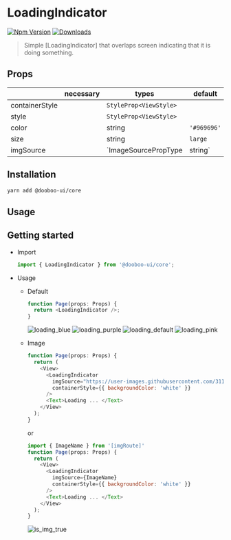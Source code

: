 # LoadingIndicator

[![Npm Version](http://img.shields.io/npm/v/@dooboo-ui/core.svg?style=flat-square)](https://npmjs.org/package/@dooboo-ui/core)
[![Downloads](http://img.shields.io/npm/dm/@dooboo-ui/core.svg?style=flat-square)](https://npmjs.org/package/@dooboo-ui/core)

> Simple [LoadingIndicator] that overlaps screen indicating that it is doing something.

## Props

|                | necessary | types                          | default     | options                      |
| -------------- | --------- | ------------------------------ | ----------- | ---------------------------- |
| containerStyle |           | `StyleProp<ViewStyle>`         |             |                              |
| style          |           | `StyleProp<ViewStyle>`         |             |                              |
| color          |           | string                         | `'#969696'` |                              |
| size           |           | string                         | `large`     | `number | 'small' | 'large'` |
| imgSource      |           | `ImageSourcePropType | string` |             |                              |

## Installation

```sh
yarn add @dooboo-ui/core
```

## Usage

## Getting started

- Import

  ```javascript
  import { LoadingIndicator } from '@dooboo-ui/core';
  ```
  
- Usage
  - Default

    ```javascript
    function Page(props: Props) {
      return <LoadingIndicator />;
    }
    ```

      ![loading_blue](https://user-images.githubusercontent.com/31176502/71320019-16663b80-24e9-11ea-8ec0-3a463d5c4632.gif)
      ![loading_purple](https://user-images.githubusercontent.com/31176502/71320020-16663b80-24e9-11ea-8c34-0392f476d371.gif)
      ![loading_default](https://user-images.githubusercontent.com/31176502/71320021-16663b80-24e9-11ea-8eac-e488c47eae1d.gif)
      ![loading_pink](https://user-images.githubusercontent.com/31176502/71320022-16663b80-24e9-11ea-9f8b-39408cfb918f.gif)

  - Image

    ```javascript
    function Page(props: Props) {
      return (
        <View>
          <LoadingIndicator
            imgSource="https://user-images.githubusercontent.com/31176502/71331734-ca61d800-2576-11ea-8934-6a260a1d714e.gif"
            containerStyle={{ backgroundColor: 'white' }}
          />
          <Text>Loading ... </Text>
        </View>
      );
    }
    ```

    or

    ```javascript
    import { ImageName } from '[imgRoute]'
    function Page(props: Props) {
      return (
        <View>
          <LoadingIndicator
            imgSource={ImageName}
            containerStyle={{ backgroundColor: 'white' }}
          />
          <Text>Loading ... </Text>
        </View>
      );
    }
    ```

      ![is_img_true](https://user-images.githubusercontent.com/31176502/71334983-be304780-2583-11ea-9d22-fa92453e68e3.gif)
